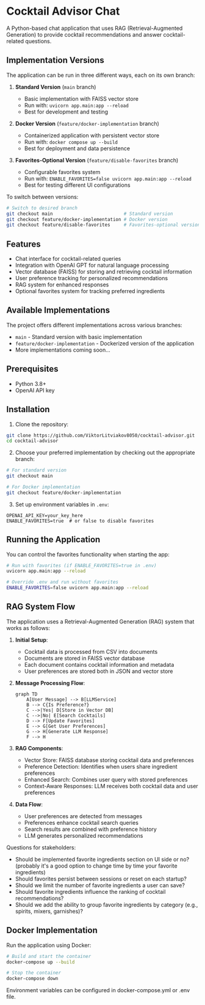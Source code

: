 # Cocktail Advisor Chat

A Python-based chat application that uses RAG (Retrieval-Augmented Generation) to provide cocktail recommendations and answer cocktail-related questions.

## Implementation Versions

The application can be run in three different ways, each on its own branch:

1. **Standard Version** (`main` branch)
   - Basic implementation with FAISS vector store
   - Run with: `uvicorn app.main:app --reload`
   - Best for development and testing

2. **Docker Version** (`feature/docker-implementation` branch)
   - Containerized application with persistent vector store
   - Run with: `docker compose up --build`
   - Best for deployment and data persistence

3. **Favorites-Optional Version** (`feature/disable-favorites` branch)
   - Configurable favorites system
   - Run with: `ENABLE_FAVORITES=false uvicorn app.main:app --reload`
   - Best for testing different UI configurations

To switch between versions:
```bash
# Switch to desired branch
git checkout main                          # Standard version
git checkout feature/docker-implementation # Docker version
git checkout feature/disable-favorites     # Favorites-optional version
```

## Features

- Chat interface for cocktail-related queries
- Integration with OpenAI GPT for natural language processing
- Vector database (FAISS) for storing and retrieving cocktail information
- User preference tracking for personalized recommendations
- RAG system for enhanced responses
- Optional favorites system for tracking preferred ingredients

## Available Implementations

The project offers different implementations across various branches:

- `main` - Standard version with basic implementation
- `feature/docker-implementation` - Dockerized version of the application
- More implementations coming soon...

## Prerequisites

- Python 3.8+
- OpenAI API key

## Installation

1. Clone the repository:

```bash
git clone https://github.com/ViktorLitviakov8050/cocktail-advisor.git
cd cocktail-advisor
```

2. Choose your preferred implementation by checking out the appropriate branch:
```bash
# For standard version
git checkout main

# For Docker implementation
git checkout feature/docker-implementation
```

3. Set up environment variables in `.env`:
```env
OPENAI_API_KEY=your_key_here
ENABLE_FAVORITES=true  # or false to disable favorites
```

## Running the Application

You can control the favorites functionality when starting the app:

```bash
# Run with favorites (if ENABLE_FAVORITES=true in .env)
uvicorn app.main:app --reload

# Override .env and run without favorites
ENABLE_FAVORITES=false uvicorn app.main:app --reload
```

## RAG System Flow

The application uses a Retrieval-Augmented Generation (RAG) system that works as follows:

1. **Initial Setup**:
   - Cocktail data is processed from CSV into documents
   - Documents are stored in FAISS vector database
   - Each document contains cocktail information and metadata
   - User preferences are stored both in JSON and vector store

2. **Message Processing Flow**:
   ```mermaid
   graph TD
       A[User Message] --> B[LLMService]
       B --> C{Is Preference?}
       C -->|Yes| D[Store in Vector DB]
       C -->|No| E[Search Cocktails]
       D --> F[Update Favorites]
       E --> G[Get User Preferences]
       G --> H[Generate LLM Response]
       F --> H
   ```

3. **RAG Components**:
   - Vector Store: FAISS database storing cocktail data and preferences
   - Preference Detection: Identifies when users share ingredient preferences
   - Enhanced Search: Combines user query with stored preferences
   - Context-Aware Responses: LLM receives both cocktail data and user preferences

4. **Data Flow**:
   - User preferences are detected from messages
   - Preferences enhance cocktail search queries
   - Search results are combined with preference history
   - LLM generates personalized recommendations

Questions for stakeholders:
- Should be implemented favorite ingredients section on UI side or no? (probably it's a good option to change time by time your favorite ingredients)
- Should favorites persist between sessions or reset on each startup?
- Should we limit the number of favorite ingredients a user can save?
- Should favorite ingredients influence the ranking of cocktail recommendations?
- Should we add the ability to group favorite ingredients by category (e.g., spirits, mixers, garnishes)?

## Docker Implementation

Run the application using Docker:

```bash
# Build and start the container
docker-compose up --build

# Stop the container
docker-compose down
```

Environment variables can be configured in docker-compose.yml or .env file.
